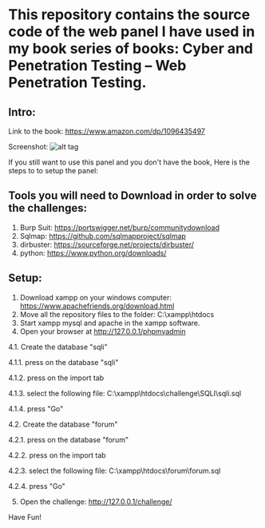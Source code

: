 # This repository contains the source code of the web panel I have used in my book series of books: Cyber and Penetration Testing – Web Penetration Testing.

Intro:
---------------

Link to the book: https://www.amazon.com/dp/1096435497

Screenshot:
![alt tag](https://raw.githubusercontent.com/romanzaikin/Owasp-TOP-10-Training-Panel/master/panel.PNG)

If you still want to use this panel and you don't have the book, Here is the steps to to setup the panel:

Tools you will need to Download in order to solve the challenges:
-----------------
1. Burp Suit: https://portswigger.net/burp/communitydownload
2. Sqlmap:	https://github.com/sqlmapproject/sqlmap
3. dirbuster: https://sourceforge.net/projects/dirbuster/
4. python: https://www.python.org/downloads/


Setup:
-----------------
1. Download xampp on your windows computer: https://www.apachefriends.org/download.html
2. Move all the repository files to the folder: C:\xampp\htdocs
3. Start xampp mysql and apache in the xampp software.
4. Open your browser at http://127.0.0.1/phpmyadmin

4.1. Create the database "sqli" 

4.1.1. press on the database "sqli"

4.1.2. press on the import tab

4.1.3. select the following file: C:\xampp\htdocs\challenge\SQLI\sqli.sql

4.1.4. press "Go"

4.2. Create the database "forum" 

4.2.1. press on the database "forum"

4.2.2. press on the import tab

4.2.3. select the following file: C:\xampp\htdocs\forum\forum.sql

4.2.4. press "Go"

5. Open the challenge: http://127.0.0.1/challenge/

Have Fun!